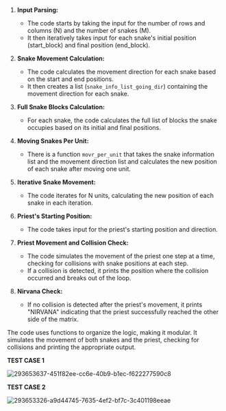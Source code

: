 1. **Input Parsing:**
   - The code starts by taking the input for the number of rows and columns (N) and the number of snakes (M).
   - It then iteratively takes input for each snake's initial position (start_block) and final position (end_block).

2. **Snake Movement Calculation:**
   - The code calculates the movement direction for each snake based on the start and end positions.
   - It then creates a list (`snake_info_list_going_dir`) containing the movement direction for each snake.

3. **Full Snake Blocks Calculation:**
   - For each snake, the code calculates the full list of blocks the snake occupies based on its initial and final positions.

4. **Moving Snakes Per Unit:**
   - There is a function `movr_per_unit` that takes the snake information list and the movement direction list and calculates the new position of each snake after moving one unit.

5. **Iterative Snake Movement:**
   - The code iterates for N units, calculating the new position of each snake in each iteration.

6. **Priest's Starting Position:**
   - The code takes input for the priest's starting position and direction.

7. **Priest Movement and Collision Check:**
   - The code simulates the movement of the priest one step at a time, checking for collisions with snake positions at each step.
   - If a collision is detected, it prints the position where the collision occurred and breaks out of the loop.

8. **Nirvana Check:**
   - If no collision is detected after the priest's movement, it prints "NIRVANA" indicating that the priest successfully reached the other side of the matrix.

The code uses functions to organize the logic, making it modular. It simulates the movement of both snakes and the priest, checking for collisions and printing the appropriate output.

**TEST CASE 1**

![293653637-451f82ee-cc6e-40b9-b1ec-f622277590c8](https://github.com/vr-jayashree5443/Priest-and-Snake-Problem-Solution/assets/128161257/55f4ff85-60f7-4d4c-82c9-9e158683cccf)


**TEST CASE 2**

![293653326-a9d44745-7635-4ef2-bf7c-3c401198eeae](https://github.com/vr-jayashree5443/Priest-and-Snake-Problem-Solution/assets/128161257/a2b14a22-8c46-4d80-8c49-50b3b890c35b)
